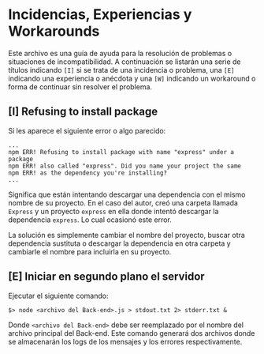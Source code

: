 # Incidencias, Experiencias y Workarounds

Este archivo es una guía de ayuda para la resolución de problemas o situaciones de incompatibilidad. A continuación se listarán una serie de títulos indicando ``[I]`` si se trata de una incidencia o problema, una ``[E]`` indicando una experiencia o anécdota y una ``[W]`` indicando un workaround o forma de continuar sin resolver el problema.

## [I] Refusing to install package

Si les aparece el siguiente error o algo parecido:

```
...
npm ERR! Refusing to install package with name "express" under a package
npm ERR! also called "express". Did you name your project the same
npm ERR! as the dependency you're installing?
...
```

Significa que están intentando descargar una dependencia con el mismo nombre de su proyecto. En el caso del autor, creó una carpeta llamada ``Express`` y un proyecto ``express`` en ella donde intentó descargar la dependencia ``express``. Lo cual ocasionó este error.

La solución es simplemente cambiar el nombre del proyecto, buscar otra dependencia sustituta o descargar la dependencia en otra carpeta y cambiarle el nombre para incluirla en su proyecto.

## [E] Iniciar en segundo plano el servidor

Ejecutar el siguiente comando:

```
$> node <archivo del Back-end>.js > stdout.txt 2> stderr.txt &
```

Donde ``<archivo del Back-end>`` debe ser reemplazado por el nombre del archivo principal del Back-end. Este comando generará dos archivos donde se almacenarán los logs de los mensajes y los errores respectivamente.
